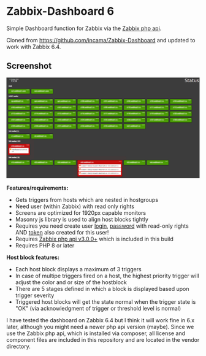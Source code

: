 Zabbix-Dashboard 6
================

Simple Dashboard function for Zabbix via the <a href="https://github.com/confirm/PhpZabbixApi">Zabbix php api</a>.

Cloned from https://github.com/incama/Zabbix-Dashboard and updated to work with Zabbix 6.4.

## Screenshot
![Navigation Information](images/dashboard-screenshot.png)

<strong>Features/requirements:</strong>
<ul>
<li>Gets triggers from hosts which are nested in hostgroups</li>
<li>Need user (within Zabbix) with read only rights</li>
<li>Screens are optimized for 1920px capable monitors</li>
<li>Masonry js library is used to align host blocks tightly</li>
<li>Requires you need create user <u>login</u>, <u>password</u> with read-only rights AND <u>token</u> also created for this user!</li>
<li>Requires <a href="https://github.com/confirm/PhpZabbixApi">Zabbix php api v3.0.0+</a> which is included in this build</li>
<li>Requires PHP 8 or later </li>
</ul>
  
<strong>Host block features:</strong>
<ul>
    <li>Each host block displays a maximum of 3 triggers</li>
    <li>In case of multipe triggers fired on a host, the highest priority trigger will adjust the color and or size of the hostblock</li>
    <li>There are 5 stages defined in which a block is displayed based upon trigger severity</li>
    <li>Triggered host blocks will get the state normal when the trigger state is "OK" (via acknowledgment of trigger or threshold level is normal)</li>
</ul>

I have tested the dashboard on Zabbix 6.4 but I think it will work fine in 6.x later, although you might need a newer php api version (maybe).
Since we use the Zabbix php api, which is installed via composer, all license and component files are included in this repository and are located in the vendor directory.
